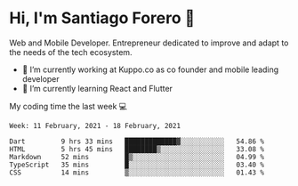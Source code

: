 # Hi, I'm Santiago Forero 👋
Web and Mobile Developer. Entrepreneur dedicated to improve and adapt to the needs of the tech ecosystem.

- 🔭 I’m currently working at Kuppo.co as co founder and mobile leading developer
- 🌱 I’m currently learning React and Flutter

My coding time the last week 💻
<!--START_SECTION:waka-->
```text
Week: 11 February, 2021 - 18 February, 2021

Dart         9 hrs 33 mins   █████████████▓░░░░░░░░░░░   54.86 % 
HTML         5 hrs 45 mins   ████████▒░░░░░░░░░░░░░░░░   33.08 % 
Markdown     52 mins         █▒░░░░░░░░░░░░░░░░░░░░░░░   04.99 % 
TypeScript   35 mins         █░░░░░░░░░░░░░░░░░░░░░░░░   03.40 % 
CSS          14 mins         ▒░░░░░░░░░░░░░░░░░░░░░░░░   01.43 % 
```
<!--END_SECTION:waka-->
